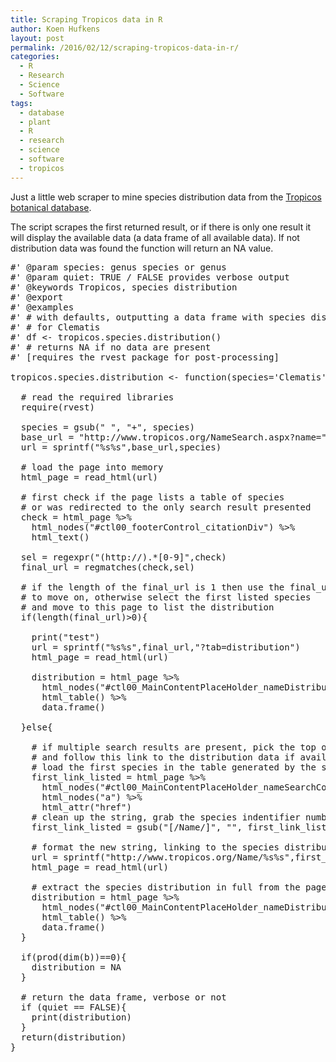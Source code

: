 ```yaml
---
title: Scraping Tropicos data in R
author: Koen Hufkens
layout: post
permalink: /2016/02/12/scraping-tropicos-data-in-r/
categories:
  - R
  - Research
  - Science
  - Software
tags:
  - database
  - plant
  - R
  - research
  - science
  - software
  - tropicos
---
```

Just a little web scraper to mine species distribution data from the <a href="http://tropicos.org/">Tropicos botanical database</a>.

The script scrapes the first returned result, or if there is only one result it will display the available data (a data frame of all available data). If not distribution data was found the function will return an NA value.

<pre class="lang:r decode:true ">#' @param species: genus species or genus
#' @param quiet: TRUE / FALSE provides verbose output
#' @keywords Tropicos, species distribution
#' @export
#' @examples
#' # with defaults, outputting a data frame with species distribution
#' # for Clematis
#' df &lt;- tropicos.species.distribution()
#' # returns NA if no data are present
#' [requires the rvest package for post-processing]

tropicos.species.distribution &lt;- function(species='Clematis',quiet=TRUE){
  
  # read the required libraries
  require(rvest)
  
  species = gsub(" ", "+", species)
  base_url = "http://www.tropicos.org/NameSearch.aspx?name="
  url = sprintf("%s%s",base_url,species)
  
  # load the page into memory
  html_page = read_html(url)
  
  # first check if the page lists a table of species
  # or was redirected to the only search result presented
  check = html_page %&gt;%
    html_nodes("#ctl00_footerControl_citationDiv") %&gt;%
    html_text()
  
  sel = regexpr("(http://).*[0-9]",check)
  final_url = regmatches(check,sel)
  
  # if the length of the final_url is 1 then use the final_url
  # to move on, otherwise select the first listed species
  # and move to this page to list the distribution
  if(length(final_url)&gt;0){
    
    print("test")
    url = sprintf("%s%s",final_url,"?tab=distribution")
    html_page = read_html(url)
    
    distribution = html_page %&gt;% 
      html_nodes("#ctl00_MainContentPlaceHolder_nameDistributionsControl_gvwResults") %&gt;%
      html_table() %&gt;%
      data.frame()
    
  }else{
    
    # if multiple search results are present, pick the top of the list
    # and follow this link to the distribution data if available
    # load the first species in the table generated by the species search
    first_link_listed = html_page %&gt;% 
      html_nodes("#ctl00_MainContentPlaceHolder_nameSearchControl_gridView tr:nth-child(2) td:nth-child(3)") %&gt;%
      html_nodes("a") %&gt;%
      html_attr("href")
    # clean up the string, grab the species indentifier number
    first_link_listed = gsub("[/Name/]", "", first_link_listed)
    
    # format the new string, linking to the species distribution
    url = sprintf("http://www.tropicos.org/Name/%s%s",first_link_listed,"?tab=distribution")
    html_page = read_html(url)
    
    # extract the species distribution in full from the page
    distribution = html_page %&gt;% 
      html_nodes("#ctl00_MainContentPlaceHolder_nameDistributionsControl_gvwResults") %&gt;%
      html_table() %&gt;%
      data.frame()   
  }
  
  if(prod(dim(b))==0){
    distribution = NA
  }
  
  # return the data frame, verbose or not
  if (quiet == FALSE){
    print(distribution)
  }
  return(distribution)
}</pre>
&nbsp;